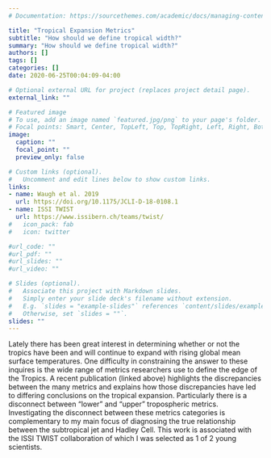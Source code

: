 ```yaml
---
# Documentation: https://sourcethemes.com/academic/docs/managing-content/

title: "Tropical Expansion Metrics"
subtitle: "How should we define tropical width?"
summary: "How should we define tropical width?"
authors: []
tags: []
categories: []
date: 2020-06-25T00:04:09-04:00

# Optional external URL for project (replaces project detail page).
external_link: ""

# Featured image
# To use, add an image named `featured.jpg/png` to your page's folder.
# Focal points: Smart, Center, TopLeft, Top, TopRight, Left, Right, BottomLeft, Bottom, BottomRight.
image:
  caption: ""
  focal_point: ""
  preview_only: false

# Custom links (optional).
#   Uncomment and edit lines below to show custom links.
links:
- name: Waugh et al. 2019
  url: https://doi.org/10.1175/JCLI-D-18-0108.1
- name: ISSI TWIST
  url: https://www.issibern.ch/teams/twist/
#   icon_pack: fab
#   icon: twitter

#url_code: ""
#url_pdf: ""
#url_slides: ""
#url_video: ""

# Slides (optional).
#   Associate this project with Markdown slides.
#   Simply enter your slide deck's filename without extension.
#   E.g. `slides = "example-slides"` references `content/slides/example-slides.md`.
#   Otherwise, set `slides = ""`.
slides: ""
---
```


Lately there has been great interest in determining whether or not the tropics have been and will continue to expand with rising global mean surface temperatures. One difficulty in constraining the answer to these inquires is the wide range of metrics researchers use to define the edge of the Tropics. A recent publication (linked above) highlights the discrepancies between the many metrics and explains how those discrepancies have led to differing conclusions on the tropical expansion. Particularly there is a disconnect between “lower” and “upper” tropospheric metrics. Investigating the disconnect between these metrics categories is complementary to my main focus of diagnosing the true relationship between the subtropical jet and Hadley Cell. This work is associated with the ISSI TWIST collaboration of which I was selected as 1 of 2 young scientists.
